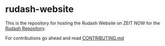 # rudash-website
This is the repository for hosting the Rudash Website on ZEIT NOW for the <a href="https://github.com/Attrash-Islam/rudash">Rudash Repository</a>.

For contributions go ahead and read <a href="https://github.com/Attrash-Islam/rudash-website/blob/master/CONTRIBUTING.md">CONTRIBUTING.md</a>
